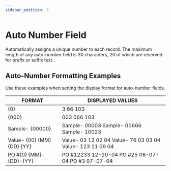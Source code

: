 ```yaml
---
sidebar_position: 3
---
```


# Auto Number Field

Automatically assigns a unique number to each record. The maximum length of any auto-number field is 30 characters, 20 of which are reserved for prefix or suffix text. 

## Auto-Number Formatting Examples

Use these examples when setting the display format for auto-number fields.

FORMAT | DISPLAYED VALUES
-- | --
{0} | 3 66 103
{000} | 003 066 103
Sample- {00000} | Sample- 00003 Sample- 00666 Sample- 10023
Value- {00} {MM} {DD} {YY} | Value- 03 12 02 04 Value- 76 03 03 04 Value- 123 11 09 04
PO #{0} {MM}-{DD}-{YY} | PO #12233 12-20-04 PO #25 06-07-04 PO #3 07-07-04

